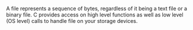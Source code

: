 A file represents a sequence of bytes, regardless of it being a text file or a binary file. C provides access on high level functions as well as low level (OS level) calls to handle file on your storage devices. 